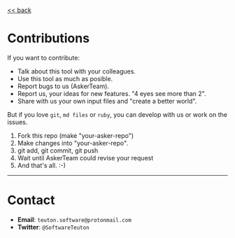 
[<< back](../README.md)

# Contributions

If you want to contribute:
* Talk about this tool with your colleagues.
* Use this tool as much as posible.
* Report bugs to us (AskerTeam).
* Report us, your ideas for new features. "4 eyes see more than 2".
* Share with us your own input files and "create a better world".

But if you love `git`, `md files` or `ruby`, you can develop with us or work on the issues.

1. Fork this repo (make "your-asker-repo")
2. Make changes into "your-asker-repo".
3. git add, git commit, git push
4. Wait until AskerTeam could revise your request
5. And that's all. :-)

---
# Contact

* **Email**: `teuton.software@protonmail.com`
* **Twitter**: `@SoftwareTeuton`
